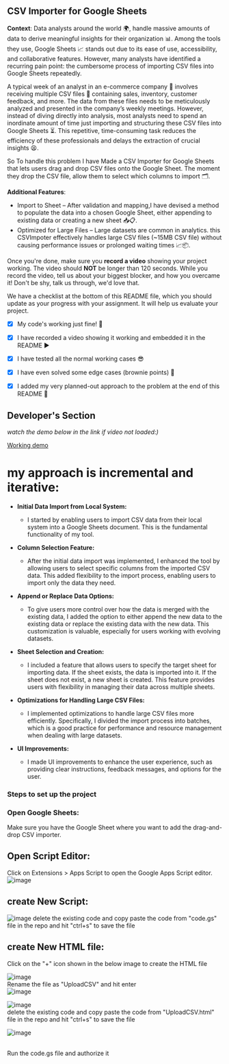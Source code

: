 
## **CSV Importer for Google Sheets**

**Context**:
Data analysts around the world 🌍, handle massive amounts of data to derive meaningful insights for their organization 📊. Among the tools they use, Google Sheets 📈 stands out due to its ease of use, accessibility, and collaborative features. However, many analysts have identified a recurring pain point: the cumbersome process of importing CSV files into Google Sheets repeatedly.

A typical week of an analyst in an e-commerce company 🛒 involves receiving multiple CSV files 📁 containing sales, inventory, customer feedback, and more. The data from these files needs to be meticulously analyzed and presented in the company’s weekly meetings. However, instead of diving directly into analysis, most analysts need to spend an inordinate amount of time just importing and structuring these CSV files into Google Sheets ⏳. This repetitive, time-consuming task reduces the efficiency of these professionals and delays the extraction of crucial insights 😫.


So To handle this problem I have Made a CSV Importer for Google Sheets that lets users drag and drop CSV files onto the Google Sheet. The moment they drop the CSV file, allow them to select which columns to import 🗂️.

**Additional Features**:
- Import to Sheet – After validation and mapping,I have devised a method to populate the data into a chosen Google Sheet, either appending to existing data or creating a new sheet 📥📋.
- Optimized for Large Files – Large datasets are common in analytics. this CSVImpoter effectively handles large CSV files (~15MB CSV file) without causing performance issues or prolonged waiting times 📈📦.



Once you're done, make sure you **record a video** showing your project working. The video should **NOT** be longer than 120 seconds. While you record the video, tell us about your biggest blocker, and how you overcame it! Don't be shy, talk us through, we'd love that.

We have a checklist at the bottom of this README file, which you should update as your progress with your assignment. It will help us evaluate your project.

- [x] My code's working just fine! 🥳
- [x] I have recorded a video showing it working and embedded it in the README ▶️
- [x] I have tested all the normal working cases 😎
- [x] I have even solved some edge cases (brownie points) 💪
- [x] I added my very planned-out approach to the problem at the end of this README 📜


## Developer's Section


*watch the demo below in the link if video not loaded:)*

[Working demo]()


# my approach is incremental and iterative:

- **Initial Data Import from Local System:**
   - I started by enabling users to import CSV data from their local system into a Google Sheets document. This is the fundamental functionality of my tool.

- **Column Selection Feature:**
   - After the initial data import was implemented, I enhanced the tool by allowing users to select specific columns from the imported CSV data. This added flexibility to the import process, enabling users to import only the data they need.

- **Append or Replace Data Options:**
   - To give users more control over how the data is merged with the existing data, I added the option to either append the new data to the existing data or replace the existing data with the new data. This customization is valuable, especially for users working with evolving datasets.

- **Sheet Selection and Creation:**
   - I included a feature that allows users to specify the target sheet for importing data. If the sheet exists, the data is imported into it. If the sheet does not exist, a new sheet is created. This feature provides users with flexibility in managing their data across multiple sheets.

- **Optimizations for Handling Large CSV Files:**
   - I implemented optimizations to handle large CSV files more efficiently. Specifically, I divided the import process into batches, which is a good practice for performance and resource management when dealing with large datasets.

- **UI Improvements:**
   - I made UI improvements to enhance the user experience, such as providing clear instructions, feedback messages, and options for the user.



### Steps to set up the project
### Open Google Sheets:
Make sure you have the Google Sheet where you want to add the drag-and-drop CSV importer.

## Open Script Editor:
Click on Extensions > Apps Script to open the Google Apps Script editor.
![image](https://github.com/StackItHQ/stackit-hiring-assignment-Girishtheja/assets/70694072/b2da2405-4b4a-4182-854c-dddadecba72d)

## create New Script:
![image](https://github.com/StackItHQ/stackit-hiring-assignment-Girishtheja/assets/70694072/a1a75af5-a791-47ee-bdbb-dceb5a6cc047)
delete the existing code and copy paste the code from "code.gs" file in the repo  and hit "ctrl+s" to save the file

## create New HTML file:
Click on the "+" icon shown in the below image to create the HTML file

![image](https://github.com/StackItHQ/stackit-hiring-assignment-Girishtheja/assets/70694072/2066cd73-41c6-4480-a897-cc0868e8a379)
<br/>
Rename the file as "UploadCSV" and hit enter
<br/>
![image](https://github.com/StackItHQ/stackit-hiring-assignment-Girishtheja/assets/70694072/d92beffc-d761-4678-8f68-8f6db25828bb)

![image](https://github.com/StackItHQ/stackit-hiring-assignment-Girishtheja/assets/70694072/a74b2f15-5d5f-4251-9f15-40850eeaefa6)
<br/>
delete the existing code and copy paste the code from "UploadCSV.html" file in the repo and hit "ctrl+s" to save the file
<br/>

![image](https://github.com/StackItHQ/stackit-hiring-assignment-Girishtheja/assets/70694072/5cc4f676-e2f7-416f-9577-42fd9e6efca7)

<br/>
Run the code.gs file and authorize it 
